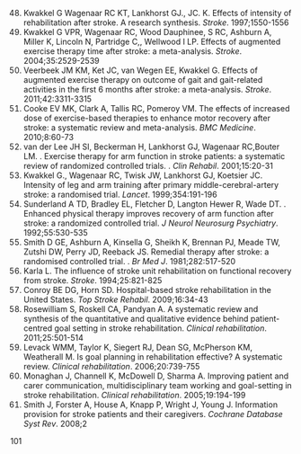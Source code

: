 48) Kwakkel G Wagenaar RC KT, Lankhorst GJ., JC. K. Effects of intensity of rehabilitation after stroke. A research synthesis. *Stroke*. 1997;1550-1556
49) Kwakkel G VPR, Wagenaar RC, Wood Dauphinee, S RC, Ashburn A, Miller K, Lincoln N, Partridge C,, Wellwood I LP. Effects of augmented exercise therapy time after stroke: a meta-analysis. *Stroke*. 2004;35:2529-2539
50) Veerbeek JM KM, Ket JC, van Wegen EE, Kwakkel G. Effects of augmented exercise therapy on outcome of gait and gait-related activities in the first 6 months after stroke: a meta-analysis. *Stroke*. 2011;42:3311-3315
51) Cooke EV MK, Clark A, Tallis RC, Pomeroy VM. The effects of increased dose of exercise-based therapies to enhance motor recovery after stroke: a systematic review and meta-analysis. *BMC Medicine*. 2010;8:60-73
52) van der Lee JH SI, Beckerman H, Lankhorst GJ, Wagenaar RC,Bouter LM. . Exercise therapy for arm function in stroke patients: a systematic review of randomized controlled trials. . *Clin Rehabil*. 2001;15:20-31
53) Kwakkel G., Wagenaar RC, Twisk JW, Lankhorst GJ, Koetsier JC. Intensity of leg and arm training after primary middle-cerebral-artery stroke: a randomised trial. *Lancet*. 1999;354:191-196
54) Sunderland A TD, Bradley EL, Fletcher D, Langton Hewer R, Wade DT. . Enhanced physical therapy improves recovery of arm function after stroke: a randomized controlled trial. *J Neurol Neurosurg Psychiatry*. 1992;55:530-535
55) Smith D GE, Ashburn A, Kinsella G, Sheikh K, Brennan PJ, Meade TW, Zutshi DW, Perry JD, Reeback JS. Remedial therapy after stroke: a randomised controlled trial. . *Br Med J*. 1981;282:517-520
56) Karla L. The influence of stroke unit rehabilitation on functional recovery from stroke. *Stroke*. 1994;25:821-825
57) Conroy BE DG, Horn SD. Hospital-based stroke rehabilitation in the United States. *Top Stroke Rehabil*. 2009;16:34-43
58) Rosewilliam S, Roskell CA, Pandyan A. A systematic review and synthesis of the quantitative and qualitative evidence behind patient-centred goal setting in stroke rehabilitation. *Clinical rehabilitation*. 2011;25:501-514
59) Levack WMM, Taylor K, Siegert RJ, Dean SG, McPherson KM, Weatherall M. Is goal planning in rehabilitation effective? A systematic review. *Clinical rehabilitation*. 2006;20:739-755
60) Monaghan J, Channell K, McDowell D, Sharma A. Improving patient and carer communication, multidisciplinary team working and goal-setting in stroke rehabilitation. *Clinical rehabilitation*. 2005;19:194-199
61) Smith J, Forster A, House A, Knapp P, Wright J, Young J. Information provision for stroke patients and their caregivers. *Cochrane Database Syst Rev*. 2008;2

<PAGE>101